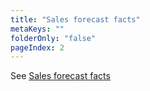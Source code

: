 ```yaml
---
title: "Sales forecast facts"
metaKeys: ""
folderOnly: "false"
pageIndex: 2
---
```


See [Sales forecast facts](/planner/workbooks/data-management/source-fact-data/sales-forecast-facts)
